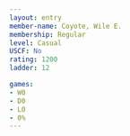 ```yaml
---
layout: entry
member-name: Coyote, Wile E.
membership: Regular
level: Casual
USCF: No
rating: 1200
ladder: 12

games:
- W0
- D0
- L0
- 0%
---
```

